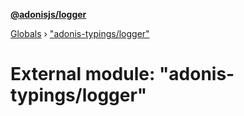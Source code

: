**[@adonisjs/logger](../README.md)**

[Globals](../README.md) › ["adonis-typings/logger"](_adonis_typings_logger_.md)

# External module: "adonis-typings/logger"
